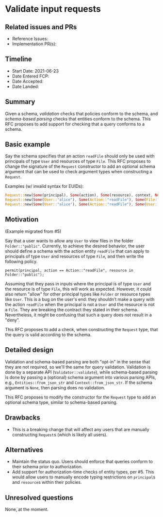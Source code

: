 # Validate input requests

## Related issues and PRs

- Reference Issues:
- Implementation PR(s):

## Timeline

- Start Date: 2021-06-23
- Date Entered FCP:
- Date Accepted:
- Date Landed:

## Summary

Given a schema, _validation_ checks that policies conform to the schema, and _schema-based parsing_ checks that entities conform to the schema.
This RFC proposes to add support for checking that a query conforms to a schema.

## Basic example

Say the schema specifies that an action `readFile` should only be used with principals of type `User` and resources of type `File`.
This RFC proposes to change the signature of the `Request` constructor to add an optional schema argument that can be used to check  argument types when constructing a `Request`.

Examples (w/ invalid syntax for EUIDs):

```rust
Request::new(Some(principal), Some(action), Some(resource), context, None); // no schema; works like before
Request::new(Some(User::"alice"), Some(Action::"readFile"), Some(File::"secret_file.txt"), context, Some(schema)); // ok
Request::new(Some(User::"alice"), Some(Action::"readFile"), Some(User::"bob"), context, Some(schema)); // error, invalid resource
```

## Motivation

(Example migrated from #5)

Say that a user wants to allow any `User` to view files in the folder `Folder::"public"`.
Currently, to achieve the desired behavior, the user should define a schema with the action entity `readFile` that can apply to principals of type `User` and resources of type `File`, and then write the following policy.

```
permit(principal, action == Action::"readFile", resource in Folder::"public");
```

Assuming that they pass in inputs where the principal is of type `User` and the resource is of type `File`, this will work as expected.
However, it could also return "allow" for other principal types like `Folder` or resource types like `User`.
This is a bug on the user's end: they shouldn’t make a query with the action `readFile` when the principal is not a `User` and the resource is not a `File`.
They are breaking the contract they stated in their schema.
Nevertheless, it might be confusing that such a query does not result in a "deny".

This RFC proposes to add a check, when constructing the `Request` type, that the query is valid according to the schema.

## Detailed design

Validation and schema-based parsing are both "opt-in" in the sense that they are not required, so we'll the same for query validation.
Validation is done by a separate API (`Validator::validate`), while schema-based parsing is done by passing a (optional) schema argument into various parsing APIs, e.g., `Entities::from_json_str` and `Context::from_json_str`.
If the schema argument is `None`, then parsing does no validation.

This RFC proposes to modify the constructor for the `Request` type to add an optional schema type, similar to schema-based parsing.

## Drawbacks

- This is a breaking change that will affect any users that are manually constructing `Request`s (which is likely all users).

## Alternatives

- Maintain the status quo. Users should enforce that queries conform to their schema prior to authorization.
- Add support for authorization-time checks of entity types, per #5.
This would allow users to manually encode typing restrictions on `principal`s and `resource`s within their policies.

## Unresolved questions

None, at the moment.
